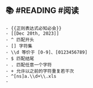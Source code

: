 ## 📚 #READING #阅读
	- {{正则表达式必知必会}}
	- [[Dec 20th, 2023]]
	- ^ 匹配开头
	- [] 字符集
	- \\d 等价于 [0-9]、[0123456789]
	- $ 匹配结尾
	- . 匹配任意一个字符
	- + 允许以之前的字符重复若干次
	- ^[ns]a.\\d+\\.xls
	-